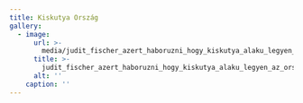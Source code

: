```yaml
---
title: Kiskutya Ország
gallery:
  - image:
      url: >-
        media/judit_fischer_azert_haboruzni_hogy_kiskutya_alaku_legyen_az_orszag_2007.jpg
      title: >-
        judit_fischer_azert_haboruzni_hogy_kiskutya_alaku_legyen_az_orszag_2007.jpg
      alt: ''
    caption: ''
---
```


